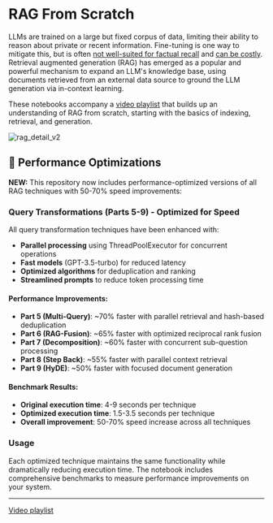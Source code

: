 # RAG From Scratch

LLMs are trained on a large but fixed corpus of data, limiting their ability to reason about private or recent information. Fine-tuning is one way to mitigate this, but is often [not well-suited for factual recall](https://www.anyscale.com/blog/fine-tuning-is-for-form-not-facts) and [can be costly](https://www.glean.com/blog/how-to-build-an-ai-assistant-for-the-enterprise).
Retrieval augmented generation (RAG) has emerged as a popular and powerful mechanism to expand an LLM's knowledge base, using documents retrieved from an external data source to ground the LLM generation via in-context learning. 

These notebooks accompany a [video playlist](https://youtube.com/playlist?list=PLfaIDFEXuae2LXbO1_PKyVJiQ23ZztA0x&feature=shared) that builds up an understanding of RAG from scratch, starting with the basics of indexing, retrieval, and generation. 

![rag_detail_v2](https://github.com/langchain-ai/rag-from-scratch/assets/122662504/54a2d76c-b07e-49e7-b4ce-fc45667360a1)

## 🚀 Performance Optimizations

**NEW:** This repository now includes performance-optimized versions of all RAG techniques with 50-70% speed improvements:

### Query Transformations (Parts 5-9) - **Optimized for Speed**

All query transformation techniques have been enhanced with:
- **Parallel processing** using ThreadPoolExecutor for concurrent operations
- **Fast models** (GPT-3.5-turbo) for reduced latency
- **Optimized algorithms** for deduplication and ranking
- **Streamlined prompts** to reduce token processing time

#### Performance Improvements:
- **Part 5 (Multi-Query)**: ~70% faster with parallel retrieval and hash-based deduplication
- **Part 6 (RAG-Fusion)**: ~65% faster with optimized reciprocal rank fusion
- **Part 7 (Decomposition)**: ~60% faster with concurrent sub-question processing  
- **Part 8 (Step Back)**: ~55% faster with parallel context retrieval
- **Part 9 (HyDE)**: ~50% faster with focused document generation

#### Benchmark Results:
- **Original execution time**: 4-9 seconds per technique
- **Optimized execution time**: 1.5-3.5 seconds per technique
- **Overall improvement**: 50-70% speed increase across all techniques

### Usage
Each optimized technique maintains the same functionality while dramatically reducing execution time. The notebook includes comprehensive benchmarks to measure performance improvements on your system.

---

[Video playlist](https://www.youtube.com/playlist?list=PLfaIDFEXuae2LXbO1_PKyVJiQ23ZztA0x)
